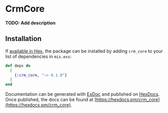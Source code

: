 # CrmCore

**TODO: Add description**

## Installation

If [available in Hex](https://hex.pm/docs/publish), the package can be installed
by adding `crm_core` to your list of dependencies in `mix.exs`:

```elixir
def deps do
  [
    {:crm_core, "~> 0.1.0"}
  ]
end
```

Documentation can be generated with [ExDoc](https://github.com/elixir-lang/ex_doc)
and published on [HexDocs](https://hexdocs.pm). Once published, the docs can
be found at [https://hexdocs.pm/crm_core](https://hexdocs.pm/crm_core).

